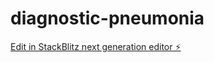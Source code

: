 # diagnostic-pneumonia

[Edit in StackBlitz next generation editor ⚡️](https://stackblitz.com/~/github.com/IgorSenario/diagnostic-pneumonia)